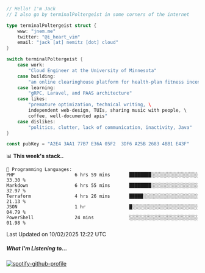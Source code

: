 ```go
// Hello! I'm Jack
// I also go by terminalPoltergeist in some corners of the internet

type terminalPoltergeist struct {
    www: "jnem.me"
    twitter: "@i_heart_vim"
    email: "jack [at] nemitz [dot] cloud"
}

switch terminalPoltergeist {
    case work:
        "Cloud Engineer at the University of Minnesota"
    case building:
        "an online clearinghouse platform for health-plan fitness incentive programs"
    case learning:
        "gRPC, Laravel, and PAAS architecture"
    case likes:
        "premature optimization, technical writing, \
        independent web-design, TUIs, sharing music with people, \
        coffee, well-documented apis"
    case dislikes:
        "politics, clutter, lack of communication, inactivity, Java"
}

const pubKey = "A2E4 3AA1 77B7 E36A 05F2  3DF6 A25B 2683 4BB1 E43F"
```

<!--START_SECTION:waka-->
📊 **This week's stack..** 

```text
💬 Programming Languages: 
PHP                      6 hrs 59 mins       ████████░░░░░░░░░░░░░░░░░   33.30 % 
Markdown                 6 hrs 55 mins       ████████░░░░░░░░░░░░░░░░░   32.97 % 
Terraform                4 hrs 26 mins       █████░░░░░░░░░░░░░░░░░░░░   21.13 % 
JSON                     1 hr                █░░░░░░░░░░░░░░░░░░░░░░░░   04.79 % 
PowerShell               24 mins             ░░░░░░░░░░░░░░░░░░░░░░░░░   01.98 % 
```


 Last Updated on 10/02/2025 12:22 UTC
<!--END_SECTION:waka-->

##### What I'm Listening to...

[![spotify-github-profile](https://jnem.me/listening-item?maxAge=2592000)](https://jnem.me/listening)

